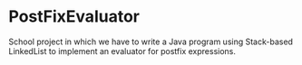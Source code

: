 # PostFixEvaluator
School project in which we have to write a Java program using Stack-based LinkedList to implement an evaluator for postfix expressions. 
